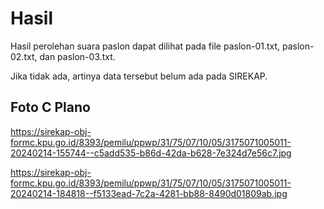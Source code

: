 # Hasil

Hasil perolehan suara paslon dapat dilihat pada file paslon-01.txt, paslon-02.txt, dan paslon-03.txt.

Jika tidak ada, artinya data tersebut belum ada pada SIREKAP.

## Foto C Plano

https://sirekap-obj-formc.kpu.go.id/8393/pemilu/ppwp/31/75/07/10/05/3175071005011-20240214-155744--c5add535-b86d-42da-b628-7e324d7e56c7.jpg

https://sirekap-obj-formc.kpu.go.id/8393/pemilu/ppwp/31/75/07/10/05/3175071005011-20240214-184818--f5133ead-7c2a-4281-bb88-8490d01809ab.jpg

